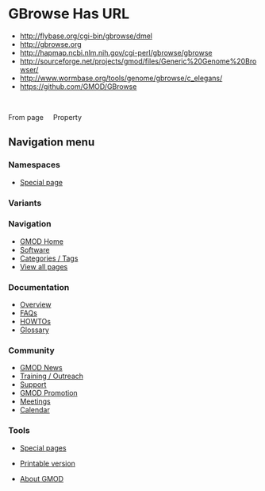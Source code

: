 



<span id="top"></span>




# <span dir="auto">GBrowse Has URL</span>






  

- <a href="http://flybase.org/cgi-bin/gbrowse/dmel" class="external"
  rel="nofollow">http://flybase.org/cgi-bin/gbrowse/dmel</a>
- <a href="http://gbrowse.org" class="external"
  rel="nofollow">http://gbrowse.org</a>
- <a href="http://hapmap.ncbi.nlm.nih.gov/cgi-perl/gbrowse/gbrowse"
  class="external"
  rel="nofollow">http://hapmap.ncbi.nlm.nih.gov/cgi-perl/gbrowse/gbrowse</a>
- <a
  href="http://sourceforge.net/projects/gmod/files/Generic%20Genome%20Browser/"
  class="external"
  rel="nofollow">http://sourceforge.net/projects/gmod/files/Generic%20Genome%20Browser/</a>
- <a href="http://www.wormbase.org/tools/genome/gbrowse/c_elegans/"
  class="external"
  rel="nofollow">http://www.wormbase.org/tools/genome/gbrowse/c_elegans/</a>
- <a href="https://github.com/GMOD/GBrowse" class="external"
  rel="nofollow">https://github.com/GMOD/GBrowse</a>

 

From page     Property








## Navigation menu



### Namespaces

- <span id="ca-nstab-special">[Special
  page](/wiki/Special%3APageProperty/GBrowse%3A%3AHas_URL "This is a special page, you cannot edit the page itself")</span>


### 

### Variants[](#)









<a href="/wiki/Main_Page"
style="background-image: url(http://gmod.org/images/GMOD-cogs.png);"
title="Visit the main page"></a>


### Navigation



- <span id="n-GMOD-Home">[GMOD Home](/wiki/Main_Page)</span>
- <span id="n-Software">[Software](/wiki/GMOD_Components)</span>
- <span id="n-Categories-.2F-Tags">[Categories /
  Tags](/wiki/Categories)</span>
- <span id="n-View-all-pages">[View all
  pages](/wiki/Special:AllPages)</span>




### Documentation



- <span id="n-Overview">[Overview](/wiki/Overview)</span>
- <span id="n-FAQs">[FAQs](/wiki/Category%3AFAQ)</span>
- <span id="n-HOWTOs">[HOWTOs](/wiki/Category%3AHOWTO)</span>
- <span id="n-Glossary">[Glossary](/wiki/Glossary)</span>




### Community



- <span id="n-GMOD-News">[GMOD News](/wiki/GMOD_News)</span>
- <span id="n-Training-.2F-Outreach">[Training /
  Outreach](/wiki/Training_and_Outreach)</span>
- <span id="n-Support">[Support](/wiki/Support)</span>
- <span id="n-GMOD-Promotion">[GMOD
  Promotion](/wiki/GMOD_Promotion)</span>
- <span id="n-Meetings">[Meetings](/wiki/Meetings)</span>
- <span id="n-Calendar">[Calendar](/wiki/Calendar)</span>




### Tools



- <span id="t-specialpages"><a href="/wiki/Special%3ASpecialPages" accesskey="q"
  title="A list of all special pages [q]">Special pages</a></span>
- <span id="t-print"><a
  href="/mediawiki/index.php?title=Special%3APageProperty/GBrowse%3A%3AHas_URL&amp;printable=yes"
  rel="alternate" accesskey="p"
  title="Printable version of this page [p]">Printable version</a></span>





- <span id="footer-places-about">[About
  GMOD](/wiki/GMOD%3AAbout "GMOD%3AAbout")</span>

<!-- -->




